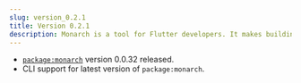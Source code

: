 ```yaml
---
slug: version_0.2.1
title: Version 0.2.1
description: Monarch is a tool for Flutter developers. It makes building beautiful apps a simpler and faster experience.
---
```


- [`package:monarch`](https://pub.dev/packages/monarch) version 0.0.32 released.
- CLI support for latest version of  `package:monarch`.

